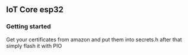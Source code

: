 ## IoT Core esp32
### Getting started
Get your certificates from amazon and put them into secrets.h after that simply flash it with PIO
